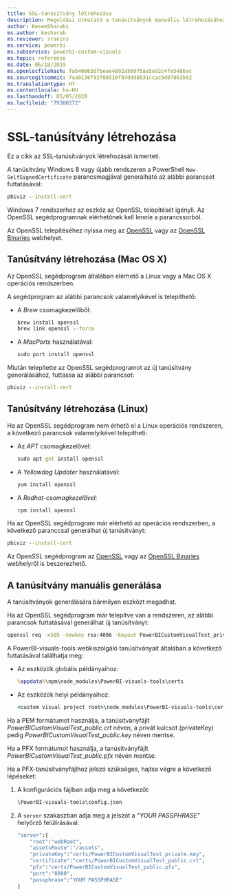 ```yaml
---
title: SSL-tanúsítvány létrehozása
description: Megoldási útmutató a tanúsítványok manuális létrehozásához a fejlesztői kiszolgáló számára
author: KesemSharabi
ms.author: kesharab
ms.reviewer: sranins
ms.service: powerbi
ms.subservice: powerbi-custom-visuals
ms.topic: reference
ms.date: 06/18/2019
ms.openlocfilehash: fab40863d7beae4892a56975aa5e92c4fe5486ac
ms.sourcegitcommit: 7aa0136f93f88516f97ddd8031ccac5d07863b92
ms.translationtype: HT
ms.contentlocale: hu-HU
ms.lasthandoff: 05/05/2020
ms.locfileid: "79380272"
---
```

# <a name="create-an-ssl-certificate"></a>SSL-tanúsítvány létrehozása

Ez a cikk az SSL-tanúsítványok létrehozását ismerteti.

A tanúsítvány Windows 8 vagy újabb rendszeren a PowerShell `New-SelfSignedCertificate` parancsmagjával generálható az alábbi parancsot futtatásával:

```cmd
pbiviz --install-cert
```

Windows 7 rendszerhez az eszköz az OpenSSL telepítését igényli. Az OpenSSL segédprogramnak elérhetőnek kell lennie a parancssorból.

Az OpenSSL telepítéséhez nyissa meg az [OpenSSL](https://www.openssl.org) vagy az [OpenSSL Binaries](https://wiki.openssl.org/index.php/Binaries) webhelyet.

## <a name="create-a-certificate-mac-os-x"></a>Tanúsítvány létrehozása (Mac OS X)

Az OpenSSL segédprogram általában elérhető a Linux vagy a Mac OS X operációs rendszerben.

A segédprogram az alábbi parancsok valamelyikével is telepíthető:

* A *Brew* csomagkezelőből:

    ```cmd
    brew install openssl
    brew link openssl --force
    ```

* A *MacPorts* használatával:

    ```cmd
    sudo port install openssl
    ```

Miután telepítette az OpenSSL segédprogramot az új tanúsítvány generálásához, futtassa az alábbi parancsot:

```cmd
pbiviz --install-cert
```

## <a name="create-a-certificate-linux"></a>Tanúsítvány létrehozása (Linux)

Ha az OpenSSL segédprogram nem érhető el a Linux operációs rendszeren, a következő parancsok valamelyikével telepítheti:

* Az *APT* csomagkezelővel:

    ```cmd
    sudo apt-get install openssl
    ```

* A *Yellowdog Updater* használatával:

    ```cmd
    yum install openssl
    ```

* A *Redhat-csomagkezelővel*:

    ```cmd
    rpm install openssl
    ```

Ha az OpenSSL segédprogram már elérhető az operációs rendszerben, a következő paranccsal generálhat új tanúsítványt:

```cmd
pbiviz --install-cert
```

Az OpenSSL segédprogram az [OpenSSL](https://www.openssl.org) vagy az [OpenSSL Binaries](https://wiki.openssl.org/index.php/Binaries) webhelyről is beszerezhető.

## <a name="generate-the-certificate-manually"></a>A tanúsítvány manuális generálása

A tanúsítványok generálására bármilyen eszközt megadhat.

Ha az OpenSSL segédprogram már telepítve van a rendszeren, az alábbi parancsok futtatásával generálhat új tanúsítványt:

```cmd
openssl req -x509 -newkey rsa:4096 -keyout PowerBICustomVisualTest_private.key -out PowerBICustomVisualTest_public.crt -days 365
```

A PowerBI-visuals-tools webkiszolgáló tanúsítványait általában a következő futtatásával találhatja meg:

* Az eszközök globális példányaihoz:

    ```cmd
    %appdata%\npm\node_modules\PowerBI-visuals-tools\certs
    ```

* Az eszközök helyi példányaihoz:

    ```cmd
    <custom visual project root>\node_modules\PowerBI-visuals-tools\certs
    ```

Ha a PEM formátumot használja, a tanúsítványfájlt *PowerBICustomVisualTest_public.crt* néven, a privát kulcsot (privateKey) pedig *PowerBICustomVisualTest_public.key* néven mentse.

Ha a PFX formátumot használja, a tanúsítványfájlt *PowerBICustomVisualTest_public.pfx* néven mentse.

Ha a PFX-tanúsítványfájlhoz jelszó szükséges, hajtsa végre a következő lépéseket:
1. A konfigurációs fájlban adja meg a következőt:

    ```cmd
    \PowerBI-visuals-tools\config.json
    ```

1. A `server` szakaszban adja meg a jelszót a "*YOUR PASSPHRASE*" helyőrző felülírásával:

    ```cmd
    "server":{
        "root":"webRoot",
        "assetsRoute":"/assets",
        "privateKey":"certs/PowerBICustomVisualTest_private.key",
        "certificate":"certs/PowerBICustomVisualTest_public.crt",
        "pfx":"certs/PowerBICustomVisualTest_public.pfx",
        "port":"8080",
        "passphrase":"YOUR PASSPHRASE"
    }
    ```